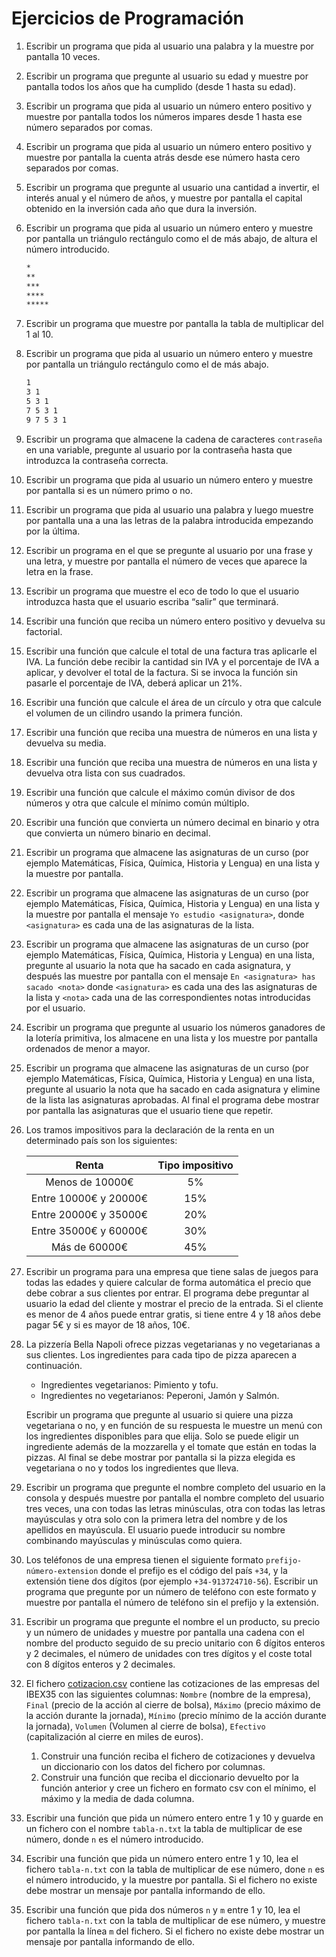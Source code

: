 # Ejercicios de Programación

1. Escribir un programa que pida al usuario una palabra y la muestre por pantalla 10 veces.

2. Escribir un programa que pregunte al usuario su edad y muestre por pantalla todos los años que ha cumplido (desde 1 hasta su edad).

3. Escribir un programa que pida al usuario un número entero positivo y muestre por pantalla todos los números impares desde 1 hasta ese número separados por comas.

4. Escribir un programa que pida al usuario un número entero positivo y muestre por pantalla la cuenta atrás desde ese número hasta cero separados por comas.

5. Escribir un programa que pregunte al usuario una cantidad a invertir, el interés anual y el número de años, y muestre por pantalla el capital obtenido en la inversión cada año que dura la inversión.

6. Escribir un programa que pida al usuario un número entero y muestre por pantalla un triángulo rectángulo como el de más abajo, de altura el número introducido.

   ```sh
   *
   **
   ***
   ****
   *****
   ```

7. Escribir un programa que muestre por pantalla la tabla de multiplicar del 1 al 10.

8. Escribir un programa que pida al usuario un número entero y muestre por pantalla un triángulo rectángulo como el de más abajo.

   ```sh
   1
   3 1
   5 3 1
   7 5 3 1
   9 7 5 3 1
   ```

9. Escribir un programa que almacene la cadena de caracteres `contraseña` en una variable, pregunte al usuario por la contraseña hasta que introduzca la contraseña correcta.

10. Escribir un programa que pida al usuario un número entero y muestre por pantalla si es un número primo o no.

11. Escribir un programa que pida al usuario una palabra y luego muestre por pantalla una a una las letras de la palabra introducida empezando por la última.

12. Escribir un programa en el que se pregunte al usuario por una frase y una letra, y muestre por pantalla el número de veces que aparece la letra en la frase.

13. Escribir un programa que muestre el eco de todo lo que el usuario introduzca hasta que el usuario escriba “salir” que terminará.

14. Escribir una función que reciba un número entero positivo y devuelva su factorial.

15. Escribir una función que calcule el total de una factura tras aplicarle el IVA. La función debe recibir la cantidad sin IVA y el porcentaje de IVA a aplicar, y devolver el total de la factura. Si se invoca la función sin pasarle el porcentaje de IVA, deberá aplicar un 21%.

16. Escribir una función que calcule el área de un círculo y otra que calcule el volumen de un cilindro usando la primera función.

17. Escribir una función que reciba una muestra de números en una lista y devuelva su media.

18. Escribir una función que reciba una muestra de números en una lista y devuelva otra lista con sus cuadrados.

19. Escribir una función que calcule el máximo común divisor de dos números y otra que calcule el mínimo común múltiplo.

20. Escribir una función que convierta un número decimal en binario y otra que convierta un número binario en decimal.

21. Escribir un programa que almacene las asignaturas de un curso (por ejemplo Matemáticas, Física, Química, Historia y Lengua) en una lista y la muestre por pantalla.

22. Escribir un programa que almacene las asignaturas de un curso (por ejemplo Matemáticas, Física, Química, Historia y Lengua) en una lista y la muestre por pantalla el mensaje `Yo estudio <asignatura>`, donde `<asignatura>` es cada una de las asignaturas de la lista.

23. Escribir un programa que almacene las asignaturas de un curso (por ejemplo Matemáticas, Física, Química, Historia y Lengua) en una lista, pregunte al usuario la nota que ha sacado en cada asignatura, y después las muestre por pantalla con el mensaje `En <asignatura> has sacado <nota>` donde `<asignatura>` es cada una des las asignaturas de la lista y `<nota>` cada una de las correspondientes notas introducidas por el usuario.

24. Escribir un programa que pregunte al usuario los números ganadores de la lotería primitiva, los almacene en una lista y los muestre por pantalla ordenados de menor a mayor.

25. Escribir un programa que almacene las asignaturas de un curso (por ejemplo Matemáticas, Física, Química, Historia y Lengua) en una lista, pregunte al usuario la nota que ha sacado en cada asignatura y elimine de la lista las asignaturas aprobadas. Al final el programa debe mostrar por pantalla las asignaturas que el usuario tiene que repetir.

26. Los tramos impositivos para la declaración de la renta en un determinado país son los siguientes:

    |         Renta         | Tipo impositivo |
    | :-------------------: | :-------------: |
    |    Menos de 10000€    |       5%        |
    | Entre 10000€ y 20000€ |       15%       |
    | Entre 20000€ y 35000€ |       20%       |
    | Entre 35000€ y 60000€ |       30%       |
    |     Más de 60000€     |       45%       |

27. Escribir un programa para una empresa que tiene salas de juegos para todas las edades y quiere calcular de forma automática el precio que debe cobrar a sus clientes por entrar. El programa debe preguntar al usuario la edad del cliente y mostrar el precio de la entrada. Si el cliente es menor de 4 años puede entrar gratis, si tiene entre 4 y 18 años debe pagar 5€ y si es mayor de 18 años, 10€.

28. La pizzería Bella Napoli ofrece pizzas vegetarianas y no vegetarianas a sus clientes. Los ingredientes para cada tipo de pizza aparecen a continuación.

    - Ingredientes vegetarianos: Pimiento y tofu.
    - Ingredientes no vegetarianos: Peperoni, Jamón y Salmón.

    Escribir un programa que pregunte al usuario si quiere una pizza vegetariana o no, y en función de su respuesta le muestre un menú con los ingredientes disponibles para que elija. Solo se puede eligir un ingrediente además de la mozzarella y el tomate que están en todas la pizzas. Al final se debe mostrar por pantalla si la pizza elegida es vegetariana o no y todos los ingredientes que lleva.

29. Escribir un programa que pregunte el nombre completo del usuario en la consola y después muestre por pantalla el nombre completo del usuario tres veces, una con todas las letras minúsculas, otra con todas las letras mayúsculas y otra solo con la primera letra del nombre y de los apellidos en mayúscula. El usuario puede introducir su nombre combinando mayúsculas y minúsculas como quiera.

30. Los teléfonos de una empresa tienen el siguiente formato `prefijo-número-extension` donde el prefijo es el código del país `+34`, y la extensión tiene dos dígitos (por ejemplo `+34-913724710-56`). Escribir un programa que pregunte por un número de teléfono con este formato y muestre por pantalla el número de teléfono sin el prefijo y la extensión.

31. Escribir un programa que pregunte el nombre el un producto, su precio y un número de unidades y muestre por pantalla una cadena con el nombre del producto seguido de su precio unitario con 6 dígitos enteros y 2 decimales, el número de unidades con tres dígitos y el coste total con 8 dígitos enteros y 2 decimales.

32. El fichero [cotizacion.csv](https://aprendeconalf.es/docencia/python/ejercicios/soluciones/ficheros/cotizacion.csv) contiene las cotizaciones de las empresas del IBEX35 con las siguientes columnas: `Nombre` (nombre de la empresa), `Final` (precio de la acción al cierre de bolsa), `Máximo` (precio máximo de la acción durante la jornada), `Mínimo` (precio mínimo de la acción durante la jornada), `Volumen` (Volumen al cierre de bolsa), `Efectivo` (capitalización al cierre en miles de euros).

    1. Construir una función reciba el fichero de cotizaciones y devuelva un diccionario con los datos del fichero por columnas.
    2. Construir una función que reciba el diccionario devuelto por la  función anterior y cree un fichero en formato csv con el mínimo, el  máximo y la media de dada columna.

33. Escribir una función que pida un número entero entre 1 y 10 y guarde en un fichero con el nombre `tabla-n.txt` la tabla de multiplicar de ese número, donde `n` es el número introducido.

34. Escribir una función que pida un número entero entre 1 y 10, lea el fichero `tabla-n.txt` con la tabla de multiplicar de ese número, done `n` es el número introducido, y la muestre por pantalla. Si el fichero no existe debe mostrar un mensaje por pantalla informando de ello.

35. Escribir una función que pida dos números `n` y `m` entre 1 y 10, lea el fichero `tabla-n.txt` con la tabla de multiplicar de ese número, y muestre por pantalla la línea `m` del fichero. Si el fichero no existe debe mostrar un mensaje por pantalla informando de ello.